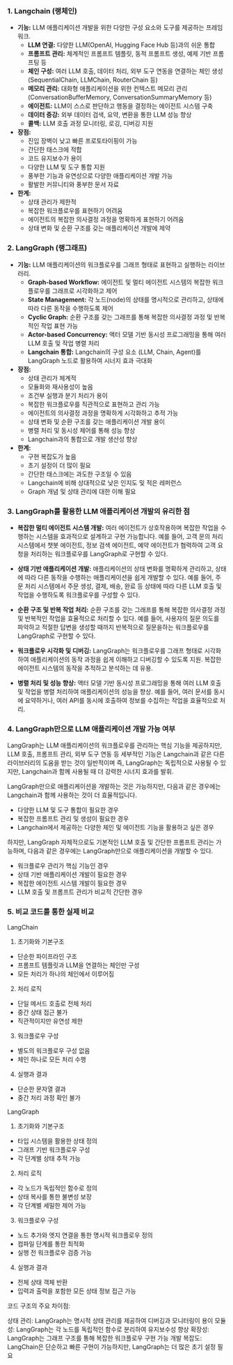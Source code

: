 ### 1. Langchain (랭체인)

*   **기능:** LLM 애플리케이션 개발을 위한 다양한 구성 요소와 도구를 제공하는 프레임워크.
    *   **LLM 연결:** 다양한 LLM(OpenAI, Hugging Face Hub 등)과의 쉬운 통합
    *   **프롬프트 관리:** 체계적인 프롬프트 템플릿, 동적 프롬프트 생성, 예제 기반 프롬프팅 등
    *   **체인 구성:** 여러 LLM 호출, 데이터 처리, 외부 도구 연동을 연결하는 체인 생성 (SequentialChain, LLMChain, RouterChain 등)
    *   **메모리 관리:** 대화형 애플리케이션을 위한 컨텍스트 메모리 관리 (ConversationBufferMemory, ConversationSummaryMemory 등)
    *   **에이전트:** LLM이 스스로 판단하고 행동을 결정하는 에이전트 시스템 구축
    *   **데이터 증강:** 외부 데이터 검색, 요약, 변환을 통한 LLM 성능 향상
    *   **콜백:** LLM 호출 과정 모니터링, 로깅, 디버깅 지원
*   **장점:**
    *   진입 장벽이 낮고 빠른 프로토타이핑이 가능
    *   간단한 태스크에 적합
    *   코드 유지보수가 용이
    *   다양한 LLM 및 도구 통합 지원
    *   풍부한 기능과 유연성으로 다양한 애플리케이션 개발 가능
    *   활발한 커뮤니티와 풍부한 문서 자료
*   **한계:**
    *   상태 관리가 제한적
    *   복잡한 워크플로우를 표현하기 어려움
    *   에이전트의 복잡한 의사결정 과정을 명확하게 표현하기 어려움
    *   상태 변화 및 순환 구조를 갖는 애플리케이션 개발에 제약

### 2. LangGraph (랭그래프)

*   **기능:** LLM 애플리케이션의 워크플로우를 그래프 형태로 표현하고 실행하는 라이브러리.
    *   **Graph-based Workflow:** 에이전트 및 멀티 에이전트 시스템의 복잡한 워크플로우를 그래프로 시각화하고 제어
    *   **State Management:** 각 노드(node)의 상태를 명시적으로 관리하고, 상태에 따라 다른 동작을 수행하도록 제어
    *   **Cyclic Graph:** 순환 구조를 갖는 그래프를 통해 복잡한 의사결정 과정 및 반복적인 작업 표현 가능
    *   **Actor-based Concurrency:** 액터 모델 기반 동시성 프로그래밍을 통해 여러 LLM 호출 및 작업 병렬 처리
    *   **Langchain 통합:** Langchain의 구성 요소 (LLM, Chain, Agent)를 LangGraph 노드로 활용하여 시너지 효과 극대화
*   **장점:**
    *   상태 관리가 체계적
    *   모듈화와 재사용성이 높음
    *   조건부 실행과 분기 처리가 용이
    *   복잡한 워크플로우를 직관적으로 표현하고 관리 가능
    *   에이전트의 의사결정 과정을 명확하게 시각화하고 추적 가능
    *   상태 변화 및 순환 구조를 갖는 애플리케이션 개발 용이
    *   병렬 처리 및 동시성 제어를 통해 성능 향상
    *   Langchain과의 통합으로 개발 생산성 향상
*   **한계:**
    *   구현 복잡도가 높음
    *   초기 설정이 더 많이 필요
    *   간단한 태스크에는 과도한 구조일 수 있음
    *   Langchain에 비해 상대적으로 낮은 인지도 및 적은 레퍼런스
    *   Graph 개념 및 상태 관리에 대한 이해 필요

### 3. LangGraph를 활용한 LLM 애플리케이션 개발의 유리한 점

*   **복잡한 멀티 에이전트 시스템 개발:** 여러 에이전트가 상호작용하며 복잡한 작업을 수행하는 시스템을 효과적으로 설계하고 구현 가능합니다. 예를 들어, 고객 문의 처리 시스템에서 챗봇 에이전트, 정보 검색 에이전트, 예약 에이전트가 협력하여 고객 요청을 처리하는 워크플로우를 LangGraph로 구현할 수 있다.

*   **상태 기반 애플리케이션 개발:** 애플리케이션의 상태 변화를 명확하게 관리하고, 상태에 따라 다른 동작을 수행하는 애플리케이션을 쉽게 개발할 수 있다. 예를 들어, 주문 처리 시스템에서 주문 생성, 결제, 배송, 완료 등 상태에 따라 다른 LLM 호출 및 작업을 수행하도록 워크플로우를 구성할 수 있다.

*   **순환 구조 및 반복 작업 처리:** 순환 구조를 갖는 그래프를 통해 복잡한 의사결정 과정 및 반복적인 작업을 효율적으로 처리할 수 있다. 예를 들어, 사용자의 질문 의도를 파악하고 적절한 답변을 생성할 때까지 반복적으로 질문을하는 워크플로우를 LangGraph로 구현할 수 있다.

*   **워크플로우 시각화 및 디버깅:** LangGraph는 워크플로우를 그래프 형태로 시각화하여 애플리케이션의 동작 과정을 쉽게 이해하고 디버깅할 수 있도록 지원. 복잡한 에이전트 시스템의 동작을 추적하고 분석하는 데 유용.

*   **병렬 처리 및 성능 향상:** 액터 모델 기반 동시성 프로그래밍을 통해 여러 LLM 호출 및 작업을 병렬 처리하여 애플리케이션의 성능을 향상. 예를 들어, 여러 문서를 동시에 요약하거나, 여러 API를 동시에 호출하여 정보를 수집하는 작업을 효율적으로 처리.

### 4. LangGraph만으로 LLM 애플리케이션 개발 가능 여부

LangGraph는 LLM 애플리케이션의 워크플로우를 관리하는 핵심 기능을 제공하지만, LLM 호출, 프롬프트 관리, 외부 도구 연동 등 세부적인 기능은 Langchain과 같은 다른 라이브러리의 도움을 받는 것이 일반적이며 즉, LangGraph는 독립적으로 사용될 수 있지만, Langchain과 함께 사용될 때 더 강력한 시너지 효과를 발휘.

LangGraph만으로 애플리케이션을 개발하는 것은 가능하지만, 다음과 같은 경우에는 Langchain과 함께 사용하는 것이 더 효율적입니다.

*   다양한 LLM 및 도구 통합이 필요한 경우
*   복잡한 프롬프트 관리 및 생성이 필요한 경우
*   Langchain에서 제공하는 다양한 체인 및 에이전트 기능을 활용하고 싶은 경우

하지만, LangGraph 자체적으로도 기본적인 LLM 호출 및 간단한 프롬프트 관리는 가능하며, 다음과 같은 경우에는 LangGraph만으로 애플리케이션을 개발할 수 있다.

*   워크플로우 관리가 핵심 기능인 경우
*   상태 기반 애플리케이션 개발이 필요한 경우
*   복잡한 에이전트 시스템 개발이 필요한 경우
*   LLM 호출 및 프롬프트 관리가 비교적 간단한 경우

### 5. 비교 코드를 통한 실제 비교

LangChain

1. 초기화와 기본구조
*   단순한 파이프라인 구조
*   프롬프트 템플릿과 LLM을 연결하는 체인만 구성
*   모든 처리가 하나의 체인에서 이루어짐

2. 처리 로직
*   단일 메서드 호출로 전체 처리
*   중간 상태 접근 불가
*   직관적이지만 유연성 제한

3. 워크플로우 구성
*   별도의 워크플로우 구성 없음
*   체인 하나로 모든 처리 수행

4. 실행과 결과
*   단순한 문자열 결과
*   중간 처리 과정 확인 불가

LangGraph

1. 초기화와 기본구조
*   타입 시스템을 활용한 상태 정의
*   그래프 기반 워크플로우 구성
*   각 단계별 상태 추적 가능

2. 처리 로직
*   각 노드가 독립적인 함수로 정의
*   상태 복사를 통한 불변성 보장
*   각 단계별 세밀한 제어 가능

3. 워크플로우 구성
*   노드 추가와 엣지 연결을 통한 명시적 워크플로우 정의
*   컴파일 단계를 통한 최적화
*   실행 전 워크플로우 검증 가능

4. 실행과 결과
*   전체 상태 객체 반환
*   입력과 출력을 포함한 모든 상태 정보 접근 가능

코드 구조의 주요 차이점:

상태 관리: LangGraph는 명시적 상태 관리를 제공하여 디버깅과 모니터링이 용이
모듈성: LangGraph는 각 노드를 독립적인 함수로 분리하여 유지보수성 향상
확장성: LangGraph는 그래프 구조를 통해 복잡한 워크플로우 구현 가능
개발 복잡도: LangChain은 단순하고 빠른 구현이 가능하지만, LangGraph는 더 많은 초기 설정 필요